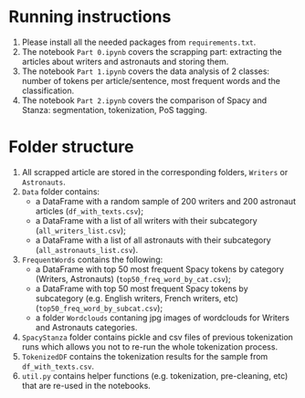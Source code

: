 # Running instructions

1. Please install all the needed packages from `requirements.txt`.
2. The notebook `Part 0.ipynb` covers the scrapping part: extracting the articles about writers and astronauts and storing them.
3. The notebook `Part 1.ipynb` covers the data analysis of 2 classes: number of tokens per article/sentence, most frequent words and the classification.
4. The notebook `Part 2.ipynb` covers the comparison of Spacy and Stanza: segmentation, tokenization, PoS tagging.

# Folder structure

1. All scrapped article are stored in the corresponding folders, `Writers` or `Astronauts`.
2. `Data` folder contains: 
	- a DataFrame with a random sample of 200 writers and 200 astronaut articles (`df_with_texts.csv`);
	- a DataFrame with a list of all writers with their subcategory (`all_writers_list.csv`);
	- a DataFrame with a list of all astronauts with their subcategory (`all_astronauts_list.csv`).
3. `FrequentWords` contains the following:
	- a DataFrame with top 50 most frequent Spacy tokens by category (Writers, Astronauts) (`top50_freq_word_by_cat.csv`);
	- a DataFrame with top 50 most frequent Spacy tokens by subcategory (e.g. English writers, French writers, etc) (`top50_freq_word_by_subcat.csv`);
	- a folder `Wordclouds` contaning jpg images of wordclouds for Writers and Astronauts categories.
4. `SpacyStanza` folder contains pickle and csv files of previous tokenization runs which allows you not to re-run the whole tokenization process.
5. `TokenizedDF` contains the tokenization results for the sample from  `df_with_texts.csv`.
6. `util.py` contains helper functions (e.g. tokenization, pre-cleaning, etc) that are re-used in the notebooks.
